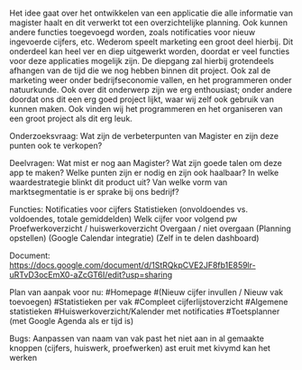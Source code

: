 Het idee gaat over het ontwikkelen van een applicatie die alle informatie van magister haalt en dit verwerkt tot een overzichtelijke planning. Ook kunnen andere functies toegevoegd worden, zoals notificaties voor nieuw ingevoerde cijfers, etc. Wederom speelt marketing een groot deel hierbij. Dit onderdeel kan heel ver en diep uitgewerkt worden, doordat er veel functies voor deze applicaties mogelijk zijn. De diepgang zal hierbij grotendeels afhangen van de tijd die we nog hebben binnen dit project. Ook zal de marketing weer onder bedrijfseconomie vallen, en het programmeren onder natuurkunde. Ook over dit onderwerp zijn we erg enthousiast; onder andere doordat ons dit een erg goed project lijkt, waar wij zelf ook gebruik van kunnen maken. Ook vinden wij het programmeren en het organiseren van een groot project als dit erg leuk.


Onderzoeksvraag:
    Wat zijn de verbeterpunten van Magister en zijn deze punten ook te verkopen?

Deelvragen:
    Wat mist er nog aan Magister?
    Wat zijn goede talen om deze app te maken?
    Welke punten zijn er nodig en zijn ook haalbaar?
    In welke waardestrategie blinkt dit product uit?
    Van welke vorm van marktsegmentatie is er sprake bij ons bedrijf?

Functies:
    Notificaties voor cijfers
    Statistieken (onvoldoendes vs. voldoendes, totale gemiddelden)
    Welk cijfer voor volgend pw
    Proefwerkoverzicht / huiswerkoverzicht
    Overgaan / niet overgaan
    (Planning opstellen)
    (Google Calendar integratie)
    (Zelf in te delen dashboard)

Document:
https://docs.google.com/document/d/1StRQkpCVE2JF8fb1E859lr-uRTvD3ocEmX0-aZcGT6I/edit?usp=sharing

Plan van aanpak voor nu:
#Homepage
#(Nieuw cijfer invullen / Nieuw vak toevoegen)
#Statistieken per vak
#Compleet cijferlijstoverzicht
#Algemene statistieken
#Huiswerkoverzicht/Kalender met notificaties
#Toetsplanner (met Google Agenda als er tijd is)


Bugs:
Aanpassen van naam van vak past het niet aan in al gemaakte knoppen (cijfers, huiswerk, proefwerken)
ast eruit
met kivymd kan het werken
